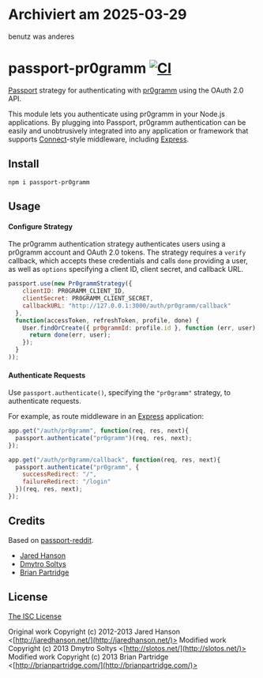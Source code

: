 # Archiviert am 2025-03-29
benutz was anderes

# passport-pr0gramm [![CI](https://github.com/holzmaster/passport-pr0gramm/actions/workflows/CI.yaml/badge.svg)](https://github.com/holzmaster/passport-pr0gramm/actions/workflows/CI.yaml)
[Passport](https://github.com/jaredhanson/passport) strategy for authenticating
with [pr0gramm](http://pr0gramm.com) using the OAuth 2.0 API.

This module lets you authenticate using pr0gramm in your Node.js applications.
By plugging into Passport, pr0gramm authentication can be easily and
unobtrusively integrated into any application or framework that supports
[Connect](http://www.senchalabs.org/connect/)-style middleware, including
[Express](http://expressjs.com/).

## Install
```
npm i passport-pr0gramm
```

## Usage

#### Configure Strategy
The pr0gramm authentication strategy authenticates users using a pr0gramm
account and OAuth 2.0 tokens. The strategy requires a `verify` callback, which
accepts these credentials and calls `done` providing a user, as well as
`options` specifying a client ID, client secret, and callback URL.

```javascript
passport.use(new Pr0grammStrategy({
    clientID: PR0GRAMM_CLIENT_ID,
    clientSecret: PR0GRAMM_CLIENT_SECRET,
    callbackURL: "http://127.0.0.1:3000/auth/pr0gramm/callback"
  },
  function(accessToken, refreshToken, profile, done) {
    User.findOrCreate({ pr0grammId: profile.id }, function (err, user) {
      return done(err, user);
    });
  }
));
```

#### Authenticate Requests
Use `passport.authenticate()`, specifying the `"pr0gramm"` strategy, to authenticate requests.

For example, as route middleware in an [Express](http://expressjs.com) application:

```javascript
app.get("/auth/pr0gramm", function(req, res, next){
  passport.authenticate("pr0gramm")(req, res, next);
});

app.get("/auth/pr0gramm/callback", function(req, res, next){
  passport.authenticate("pr0gramm", {
    successRedirect: "/",
    failureRedirect: "/login"
  })(req, res, next);
});
```

## Credits
Based on [passport-reddit](https://github.com/Slotos/passport-reddit).

- [Jared Hanson](http://github.com/jaredhanson)
- [Dmytro Soltys](http://github.com/slotos)
- [Brian Partridge](http://github.com/bpartridge83)

## License
[The ISC License](http://opensource.org/licenses/MIT)

Original work Copyright (c) 2012-2013 Jared Hanson <[http://jaredhanson.net/](http://jaredhanson.net/)>
Modified work Copyright (c) 2013 Dmytro Soltys <[http://slotos.net/](http://slotos.net/)>
Modified work Copyright (c) 2013 Brian Partridge <[http://brianpartridge.com/](http://brianpartridge.com/)>

